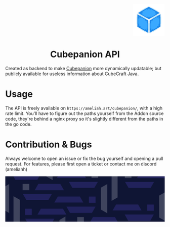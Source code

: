 <div align="right">
  <img src="assets/cube_logo.png" alt="Logo" width="100">
</div>

# <center>Cubepanion API</center>


Created as backend to make [Cubepanion](https://github.com/Fesaa/Cubepanion) more dynamically updatable; but publicly available for useless information about CubeCraft Java. 

# Usage

The API is freely available on `https://ameliah.art/cubepanion/`, with a high rate limit. You'll have to figure out the paths yourself from the Addon source code,
they're behind a nginx proxy so it's slightly different from the paths in the go code. 


# Contribution & Bugs
Always welcome to open an issue or fix the bug yourself and opening a pull request. For features, please first open a ticket or contact me on discord (ameliahh)

<div align="center">
  <img src="assets/background.png" alt="background">
</div>
